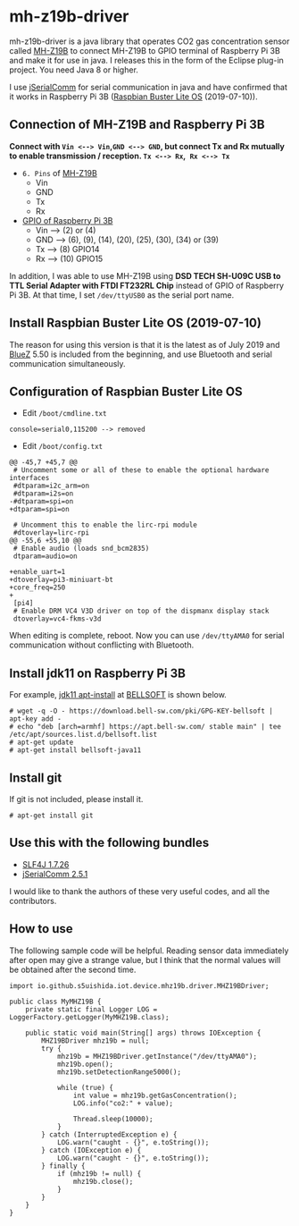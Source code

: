 # mh-z19b-driver
mh-z19b-driver is a java library that operates CO2 gas concentration sensor called [MH-Z19B](https://www.winsen-sensor.com/d/files/infrared-gas-sensor/mh-z19b-co2-ver1_0.pdf) to connect MH-Z19B to GPIO terminal of Raspberry Pi 3B and make it for use in java. I releases this in the form of the Eclipse plug-in project.
You need Java 8 or higher.

I use [jSerialComm](https://github.com/Fazecast/jSerialComm)
for serial communication in java and have confirmed that it works in Raspberry Pi 3B ([Raspbian Buster Lite OS](https://www.raspberrypi.org/downloads/raspbian/) (2019-07-10)).

## Connection of MH-Z19B and Raspberry Pi 3B
**Connect with `Vin <--> Vin`,`GND <--> GND`, but connect Tx and Rx mutually to enable transmission / reception. `Tx <--> Rx`,` Rx <--> Tx`**
- `6. Pins` of [MH-Z19B](https://www.winsen-sensor.com/d/files/infrared-gas-sensor/mh-z19b-co2-ver1_0.pdf)
  - Vin
  - GND
  - Tx
  - Rx
- [GPIO of Raspberry Pi 3B](https://www.raspberrypi.org/documentation/usage/gpio/README.md)
  - Vin --> (2) or (4)
  - GND --> (6), (9), (14), (20), (25), (30), (34) or (39)
  - Tx --> (8) GPIO14
  - Rx --> (10) GPIO15
  
In addition, I was able to use MH-Z19B using **DSD TECH SH-U09C USB to TTL Serial Adapter with FTDI FT232RL Chip** instead of GPIO of Raspberry Pi 3B. At that time, I set `/dev/ttyUSB0` as the serial port name.
  
## Install Raspbian Buster Lite OS (2019-07-10)
The reason for using this version is that it is the latest as of July 2019 and [BlueZ](http://www.bluez.org/) 5.50 is included from the beginning, and use Bluetooth and serial communication simultaneously.

## Configuration of Raspbian Buster Lite OS
- Edit `/boot/cmdline.txt`
```
console=serial0,115200 --> removed
```
- Edit `/boot/config.txt`
```
@@ -45,7 +45,7 @@
 # Uncomment some or all of these to enable the optional hardware interfaces
 #dtparam=i2c_arm=on
 #dtparam=i2s=on
-#dtparam=spi=on
+dtparam=spi=on
 
 # Uncomment this to enable the lirc-rpi module
 #dtoverlay=lirc-rpi
@@ -55,6 +55,10 @@
 # Enable audio (loads snd_bcm2835)
 dtparam=audio=on
 
+enable_uart=1
+dtoverlay=pi3-miniuart-bt
+core_freq=250
+
 [pi4]
 # Enable DRM VC4 V3D driver on top of the dispmanx display stack
 dtoverlay=vc4-fkms-v3d
```
When editing is complete, reboot. Now you can use `/dev/ttyAMA0` for serial communication without conflicting with Bluetooth.

## Install jdk11 on Raspberry Pi 3B
For example, [jdk11 apt-install](https://apt.bell-sw.com/) at [BELLSOFT](https://bell-sw.com/) is shown below.
```
# wget -q -O - https://download.bell-sw.com/pki/GPG-KEY-bellsoft | apt-key add -
# echo "deb [arch=armhf] https://apt.bell-sw.com/ stable main" | tee /etc/apt/sources.list.d/bellsoft.list
# apt-get update
# apt-get install bellsoft-java11
```

## Install git
If git is not included, please install it.
```
# apt-get install git
```

## Use this with the following bundles
- [SLF4J 1.7.26](https://www.slf4j.org/)
- [jSerialComm 2.5.1](https://mvnrepository.com/artifact/com.fazecast/jSerialComm/2.5.1)

I would like to thank the authors of these very useful codes, and all the contributors.

## How to use
The following sample code will be helpful. Reading sensor data immediately after open may give a strange value, but I think that the normal values will be obtained after the second time.
```
import io.github.s5uishida.iot.device.mhz19b.driver.MHZ19BDriver;

public class MyMHZ19B {
    private static final Logger LOG = LoggerFactory.getLogger(MyMHZ19B.class);
    
    public static void main(String[] args) throws IOException {
        MHZ19BDriver mhz19b = null;
        try {
            mhz19b = MHZ19BDriver.getInstance("/dev/ttyAMA0");
            mhz19b.open();
            mhz19b.setDetectionRange5000();
            
            while (true) {
                int value = mhz19b.getGasConcentration();
                LOG.info("co2:" + value);
                
                Thread.sleep(10000);
            }
        } catch (InterruptedException e) {
            LOG.warn("caught - {}", e.toString());
        } catch (IOException e) {
            LOG.warn("caught - {}", e.toString());
        } finally {
            if (mhz19b != null) {
                mhz19b.close();
            }
        }
    }
}
```
